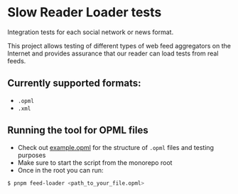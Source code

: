 # Slow Reader Loader tests

Integration tests for each social network or news format.

This project allows testing of different types of web feed aggregators on the Internet and provides assurance that our reader can load tests from real feeds.

## Currently supported formats:

- `.opml`
- `.xml`

## Running the tool for OPML files

- Check out [example.opml](./example.opml) for the structure of `.opml` files and testing purposes
- Make sure to start the script from the monorepo root
- Once in the root you can run:

```sh
$ pnpm feed-loader <path_to_your_file.opml>
```
